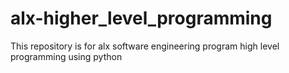 # alx-higher_level_programming
This repository is for alx software engineering program high level programming using python
